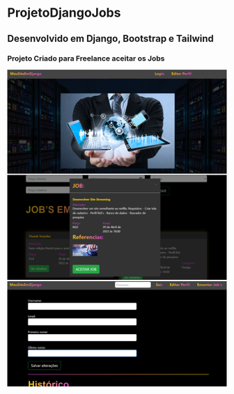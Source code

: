 # ProjetoDjangoJobs
## Desenvolvido em Django, Bootstrap e Tailwind
### Projeto Criado para Freelance aceitar os Jobs

![](https://github.com/FabricioFreitasDev/ProjetoDjangoJobs/blob/master/DjangoJobs.png)
![](https://github.com/FabricioFreitasDev/ProjetoDjangoJobs/blob/master/DjangoJobs2.png)
![](https://github.com/FabricioFreitasDev/ProjetoDjangoJobs/blob/master/DjangoJobs1.png)

